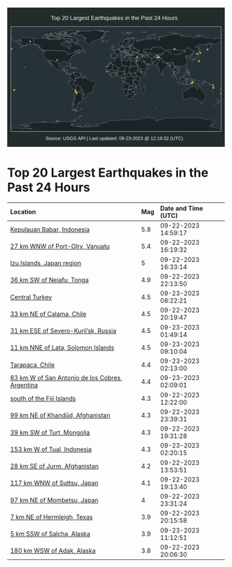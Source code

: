 ![Map](./map.png)

# Top 20 Largest Earthquakes in the Past 24 Hours

| Location | Mag | Date and Time (UTC) |
|:---|:---|:---|
| [Kepulauan Babar, Indonesia](https://earthquake.usgs.gov/earthquakes/eventpage/us7000kxe7) | 5.8 | 09-22-2023 14:59:17 |
| [27 km WNW of Port-Olry, Vanuatu](https://earthquake.usgs.gov/earthquakes/eventpage/us7000kxh2) | 5.4 | 09-22-2023 16:19:32 |
| [Izu Islands, Japan region](https://earthquake.usgs.gov/earthquakes/eventpage/us7000kxh4) | 5 | 09-22-2023 16:33:14 |
| [36 km SW of Neiafu, Tonga](https://earthquake.usgs.gov/earthquakes/eventpage/us7000kxjb) | 4.9 | 09-22-2023 22:13:50 |
| [Central Turkey](https://earthquake.usgs.gov/earthquakes/eventpage/us7000kxls) | 4.5 | 09-23-2023 08:22:21 |
| [33 km NE of Calama, Chile](https://earthquake.usgs.gov/earthquakes/eventpage/us7000kxip) | 4.5 | 09-22-2023 20:19:47 |
| [31 km ESE of Severo-Kuril’sk, Russia](https://earthquake.usgs.gov/earthquakes/eventpage/us7000kxkh) | 4.5 | 09-23-2023 01:49:14 |
| [11 km NNE of Lata, Solomon Islands](https://earthquake.usgs.gov/earthquakes/eventpage/us7000kxm3) | 4.5 | 09-23-2023 09:10:04 |
| [Tarapaca, Chile](https://earthquake.usgs.gov/earthquakes/eventpage/us7000kxkk) | 4.4 | 09-23-2023 02:13:00 |
| [83 km W of San Antonio de los Cobres, Argentina](https://earthquake.usgs.gov/earthquakes/eventpage/us7000kxkj) | 4.4 | 09-23-2023 02:09:01 |
| [south of the Fiji Islands](https://earthquake.usgs.gov/earthquakes/eventpage/us7000kxcm) | 4.3 | 09-22-2023 12:22:00 |
| [99 km NE of Khandūd, Afghanistan](https://earthquake.usgs.gov/earthquakes/eventpage/us7000kxju) | 4.3 | 09-22-2023 23:39:31 |
| [39 km SW of Turt, Mongolia](https://earthquake.usgs.gov/earthquakes/eventpage/us7000kxi8) | 4.3 | 09-22-2023 19:31:28 |
| [153 km W of Tual, Indonesia](https://earthquake.usgs.gov/earthquakes/eventpage/us7000kxkl) | 4.3 | 09-23-2023 02:20:15 |
| [28 km SE of Jurm, Afghanistan](https://earthquake.usgs.gov/earthquakes/eventpage/us7000kxe1) | 4.2 | 09-22-2023 13:53:51 |
| [117 km WNW of Suttsu, Japan](https://earthquake.usgs.gov/earthquakes/eventpage/us7000kxi2) | 4.1 | 09-22-2023 19:13:40 |
| [97 km NE of Mombetsu, Japan](https://earthquake.usgs.gov/earthquakes/eventpage/us7000kxjt) | 4 | 09-22-2023 23:31:24 |
| [7 km NE of Hermleigh, Texas](https://earthquake.usgs.gov/earthquakes/eventpage/tx2023spwx) | 3.9 | 09-22-2023 20:15:58 |
| [5 km SSW of Salcha, Alaska](https://earthquake.usgs.gov/earthquakes/eventpage/ak023c83krjp) | 3.9 | 09-23-2023 11:12:51 |
| [180 km WSW of Adak, Alaska](https://earthquake.usgs.gov/earthquakes/eventpage/ak023c6lczmt) | 3.8 | 09-22-2023 20:06:30 |
